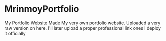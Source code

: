 # MrinmoyPortfolio
My Portfolio Website
Made My very own portfolio website. Uploaded a very raw version on here. I'll later upload a proper professional link ones I deploy it officially
